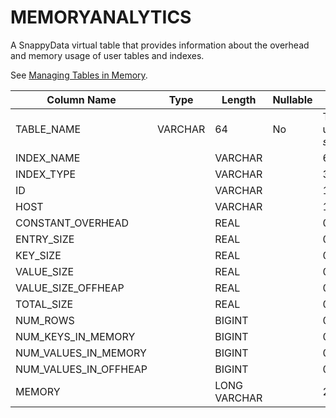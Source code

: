 # MEMORYANALYTICS

A SnappyData virtual table that provides information about the overhead and memory usage of user tables and indexes.

See [Managing Tables in Memory](../../../concepts/tables/managing_table_in_memory/).

|Column Name|Type|Length|Nullable|Contents|
------------ | ------------- | ------------|------------- |------------- |
|TABLE_NAME|VARCHAR|64|No|The full name of the table using the format <em>schema_name</em>.<em>table_name</em>.|
|INDEX_NAME||VARCHAR||64||Yes||Name of the index associated with the table.|
|INDEX_TYPE||VARCHAR||32||Yes||Description of the type of index associated with the table-- local or a global hash index, and whether the index is sorted.|
|ID||VARCHAR||128||No||Member ID of the member hosting the table.|
|HOST||VARCHAR||128||No||The SnappyData member to which the memory values apply.|
|CONSTANT_OVERHEAD||REAL||0||No||One-time memory overhead cost due to artifacts produced when a blank table is created.|
|ENTRY_SIZE||REAL||0||No||Entry overhead, in kilobytes. Only reflects the amount of memory required to hold the table row in memory but not including the memory to hold its key and value. (Excludes KEY_SIZE, CONSTANT_OVERHEAD, VALUE_SIZE and VALUE_SIZE_OFFHEAP below.)|
|KEY_SIZE||REAL||0||No||Key overhead, in kilobytes. Note that this column will only display a non-zero value when the table is set to overflow to disk and the complete row (in other words, the row value) is no longer held in memory.|
|VALUE_SIZE||REAL||0||No||The size, in kilobytes, of the table row data stored in the JVM heap. (This includes the Entry Size overhead.)|
|VALUE_SIZE_OFFHEAP||REAL||0||No||The size, in kilobytes, of the table row data stored in off-heap memory.|
|TOTAL_SIZE||REAL||0||No||Total size is the sum, in kilobytes, of the following columns:<br> * CONSTANT_OVERHEAD<br> * ENTRY_SIZE<br> * KEY_SIZE<br> * VALUE_SIZE<br> * VALUE_SIZE_OFFHEAP|
|NUM_ROWS||BIGINT||0||No||The total number of rows stored on the local SnappyData member. For a partitioned table, this includes all buckets for the table, as well as primary and secondary replicas.|
|NUM_KEYS_IN_MEMORY||BIGINT||0||No||The total number of keys stored in the heap for the table. Note that this column will only display a non-zero value when the table is set to overflow to disk and the complete row (in other words, the row's value) is no longer held in memory.|
|NUM_VALUES_IN_MEMORY||BIGINT||0||No||The total number of row values stored in the heap for the table.|
|NUM_VALUES_IN_OFFHEAP||BIGINT||0||No||The total number of row values stored in off-heap memory.|
|MEMORY||LONG VARCHAR||2147483647||No||Placeholder for future use.|


